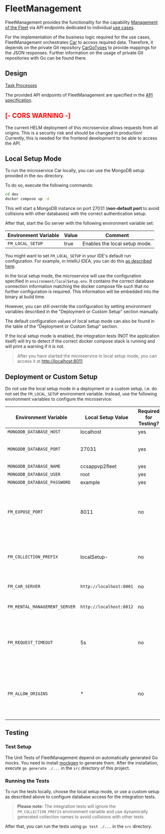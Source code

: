 # FleetManagement

FleetManagement provides the functionality for the capability
[Management of the Fleet](https://git.scc.kit.edu/cm-tm/cm-team/projectwork/pse/0-doc-ccs-app-v-2/-/blob/main/pages/capabilities.md)
via API endpoints dedicated to individual
[use cases](https://git.scc.kit.edu/cm-tm/cm-team/projectwork/pse/0-doc-ccs-app-v-2/-/blob/main/pages/use_case_diagram.md). 

For the implementation of the business logic required for the use cases, FleetManagement orchestrates 
[Car](https://git.scc.kit.edu/cm-tm/cm-team/projectwork/pse/domain/d-carimpl) to access required data.
Therefore, it depends on the private Git repository
[CarGoTypes](https://git.scc.kit.edu/cm-tm/cm-team/projectwork/pse/domain/d-cargotypes)
to provide mappings for the JSON responses. Further information on the usage of private Git repositories with
Go can be found there.

## Design 

[Task Processes](pages/task_processes.md) 

The provided API endpoints of FleetManagement are specified in the
[API specification](https://git.scc.kit.edu/cm-tm/cm-team/projectwork/pse/application/p-fleetmanagementdesign). 

## <span style="color: red">[- CORS WARNING -]</span>

The current HELM deployment of this microservice allows requests from all origins. This is a security risk and should
be changed in production! Currently, this is needed for the frontend development to be able to access the API.

## Local Setup Mode
To run the microservice Car locally, you can use the MongoDB setup provided in the `dev` directory.

To do so, execute the following commands:
```bash
cd dev
docker compose up -d
```

This will start a MongoDB instance on port 27031 (**non-default port** to avoid collisions with other databases) with
the correct authentication setup.

After that, start the Go server with the following environment variable set:

| Environment Variable | Value | Comment                       | 
|----------------------|-------|-------------------------------|
| `FM_LOCAL_SETUP`     | true  | Enables the local setup mode. |

You might want to set `FM_LOCAL_SETUP` in your IDE's default run configuration.
For example, in IntelliJ IDEA, you can do this [as described here](https://stackoverflow.com/a/32761503).

In the local setup mode, the microservice will use the configuration specified in `environment/localSetup.env`.
It contains the correct database connection information matching the docker compose file such that no further
configuration is required. This information will be embedded into the binary at build time.

However, you can still override the configuration by setting environment variables
described in the "Deployment or Custom Setup" section manually.

The default configuration values of local setup mode can also be found in the table of the "Deployment or Custom Setup"
section.

If the local setup mode is enabled, the integration tests (NOT the application itself) will try to detect if the
correct docker compose stack is running and will print a warning if it is not.

> After you have started the microservice in local setup mode, you can access it at
> [http://localhost:8011](http://localhost:8011).

## Deployment or Custom Setup
Do not use the local setup mode in a deployment or a custom setup, i.e. do not set the `FM_LOCAL_SETUP` environment
variable. Instead, use the following environment variables to configure the microservice:

| Environment Variable          | Local Setup Value       | Required for Testing? | Comment                                                                                                                                                  |
|-------------------------------|-------------------------|-----------------------|----------------------------------------------------------------------------------------------------------------------------------------------------------|
| `MONGODB_DATABASE_HOST`       | localhost               | yes                   |                                                                                                                                                          |
| `MONGODB_DATABASE_PORT`       | 27031                   | yes                   | Optional, defaults to 27017. The local setup uses a non-default port!                                                                                    |
| `MONGODB_DATABASE_NAME`       | ccsappvp2fleet          | yes                   |                                                                                                                                                          |
| `MONGODB_DATABASE_USER`       | root                    | yes                   |                                                                                                                                                          |
| `MONGODB_DATABASE_PASSWORD`   | example                 | yes                   |                                                                                                                                                          |
| `FM_EXPOSE_PORT`              | 8011                    | no                    | Optional, defaults to 80. This is the port this microservice is exposing. The local setup exposes a non-default port!                                    |
| `FM_COLLECTION_PREFIX`        | localSetup-             | no                    | Optional. A (unique) prefix that is prepended to every database collection of this service.                                                              |
| `FM_CAR_SERVER`               | `http://localhost:8001` | no                    | The URL of the Car server of the domain layer.                                                                                                           |
| `FM_RENTAL_MANAGEMENT_SERVER` | `http://localhost:8012` | no                    | The URL of the RentalManagement server.                                                                                                                  |
| `FM_REQUEST_TIMEOUT`          | 5s                      | no                    | Optional. The timeout for requests to the Car and RentalManagement server ([number with suffix](https://pkg.go.dev/time#ParseDuration)). Defaults to 5s. |
| `FM_ALLOW_ORIGINS`            | *                       | no                    | Optional. A comma-separated list of allowed origins for CORS requests. By default, no additional origins are allowed.                                    |                          

## Testing

### Test Setup
The Unit Tests of FleetManagement depend on automatically generated Go mocks.
You need to install [mockgen](https://github.com/golang/mock#installation) to generate them.
After the installation, execute `go generate ./...` in the `src` directory of this project.

### Running the Tests
To run the tests locally, choose the local setup mode, or use a custom setup as described above
to configure database access for the integration tests.

> **Please note:** The integration tests will ignore the `FM_COLLECTION_PREFIX` environment variable
> and use dynamically generated collection names to avoid collisions with other tests.

After that, you can run the tests using `go test ./...` in the `src` directory.